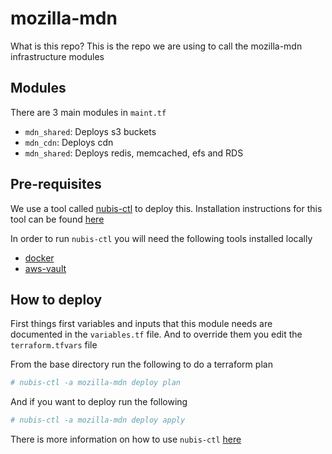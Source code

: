 # mozilla-mdn

What is this repo? This is the repo we are using to call the mozilla-mdn infrastructure modules

## Modules

There are 3 main modules in `maint.tf`
- `mdn_shared`: Deploys s3 buckets
- `mdn_cdn`: Deploys cdn
- `mdn_shared`: Deploys redis, memcached, efs and RDS

## Pre-requisites
We use a tool called [nubis-ctl](https://github.com/nubisproject/nubis-ctl) to
deploy this. Installation instructions for this tool can be found
[here](https://github.com/nubisproject/nubis-ctl#installation-instructions)

In order to run `nubis-ctl` you will need the following tools installed locally

- [docker](https://docker.io)
- [aws-vault](https://github.com/99designs/aws-vault)

## How to deploy

First things first variables and inputs that this module needs are documented
in the `variables.tf` file. And to override them you edit the `terraform.tfvars`
file

From the base directory run the following to do a terraform plan

```bash 
# nubis-ctl -a mozilla-mdn deploy plan
```

And if you want to deploy run the following

```bash
# nubis-ctl -a mozilla-mdn deploy apply
```

There is more information on how to use `nubis-ctl`
[here](https://github.com/nubisproject/nubis-ctl#operational-instructions)
